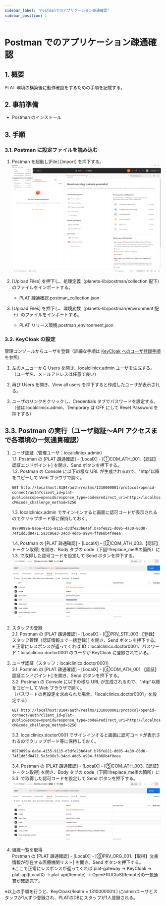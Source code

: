 ```yaml
---
sidebar_label: "Postmanでのアプリケーション疎通確認"
sidebar_position: 1
---
```


# Postman でのアプリケーション疎通確認

## 1. 概要

PLAT 環境の構築後に動作確認をするための手順を記載する。

## 2. 事前準備

- Postman のインストール

## 3. 手順

### 3.1. Postman に設定ファイルを読み込む

1. Postman を起動し[File] [Import] を押下する。  
   ![image.png](../.attachments/image-1b663dd4-3541-409a-bf16-64ffc8dda1d7.png)

1. [Upload Files] を押下し、処理定義（planets-lib/postman/collection 配下）のファイルをインポートする。

   - PLAT 疎通確認.postman_collection.json

1. [Upload Files] を押下し、環境変数（planets-lib/postman/environment 配下）のファイルをインポートする。
   - PLAT リリース環境.postman_environment.json

### 3.2. KeyCloak の設定

管理コンソールからユーザを登録（詳細な手順は [KeyCloak へのユーザ登録手順](../Tips/add_keycloak_user.md) を参照）

1.  左のメニューから Users を開き、localclinicx.admin ユーザを生成する。（ユーザ名、メールアドレスは任意で良い）

2.  再び Users を開き、View all users を押下すると作成したユーザが表示される。

3.  ユーザのリンクをクリックし、Credentials タブでパスワードを設定する。  
    （値は localclinicx.admin、Temporary は OFF にして Reset Password を押下する）

## 3.3. Postman の実行（ユーザ認証〜API アクセスまで各環境の一気通貫確認）

1. ユーザ認証（管理ユーザ：localclinicx.admin）  
   1.1. Postman の [PLAT 疎通確認] - [LocalX] - [①COM_ATH_001.【認証】認証エンドポイント] を開き、Send ボタンを押下する。  
   1.2. Postman の Console に以下の様な URL が生成されるので、"http"以降をコピーして Web ブラウザで開く。

   ```
   GET http://localhost:8184/auth/realms/1310000001/protocol/openid-connect/auth?client_id=plat-public&scope=openid&response_type=code&redirect_uri=http://localhost:18182/callback&code_challenge=E9Melhoa2OwvFrEMTJguCHaoeK1t8URWbuGJSstw-cM&code_challenge_method=S256
   ```

   1.3. localclinicx.admin でサインインすると画面に認可コードが表示されるのでクリップボード等に保持しておく。

   ```
   8979899a-8a6e-4155-9115-d3dfe23b64af.b76fe821-d095-4a30-86d0-74f1dd5d8471.5a3c96e3-34cd-4dd6-a984-ff868b4f0eea
   ```

   1.4. Postman の [PLAT 疎通確認] - [LocalX] - [②COM_ATH_003.【認証】トークン取得] を開き、Body タブの code（下図!!!replace_me!!!の箇所）に 1.3. で取得した認可コードを設定して Send ボタンを押下する。  
   ![image.png](../.attachments/image-postman0001.png)

2. スタッフの登録  
   2.1. Postman の [PLAT 疎通確認] - [LocalX] - [③PRV_STF_003.【登録】スタッフ管理（認証情報まで一括登録）] を開き、Send ボタンを押下する。  
   ※ 正常にレスポンスが返ってくれば ID：localclinicx.doctor0001、パスワード：localclinicx.doctor0001 のユーザが KeyCloak に登録されている。

3. ユーザ認証（スタッフ：localclinicx.doctor0001）  
    3.1. Postman の [PLAT 疎通確認] - [LocalX] - [④COM_ATH_001.【認証】認証エンドポイント] を開き、Send ボタンを押下する。  
    3.2. Postman の Console に以下の様な URL が生成されるので、"http"以降をコピーして Web ブラウザで開く。  
   （パスワードの再設定を求められた場合、「localclinicx.doctor0001」を設定する）

   ```
   GET http://localhost:8184/auth/realms/1310000001/protocol/openid-connect/auth?client_id=plat-public&scope=openid&response_type=code&redirect_uri=http://localhost:18182/callback&code_challenge=E9Melhoa2OwvFrEMTJguCHaoeK1t8URWbuGJSstw-cM&code_challenge_method=S256
   ```

   3.3. localclinicx.doctor0001 でサインインすると画面に認可コードが表示されるのでクリップボード等に保持しておく。

   ```
   8979899a-8a6e-4155-9115-d3dfe23b64af.b76fe821-d095-4a30-86d0-74f1dd5d8471.5a3c96e3-34cd-4dd6-a984-ff868b4f0eea
   ```

   3.4. Postman の [PLAT 疎通確認] - [LocalX] - [⑤COM_ATH_003.【認証】トークン取得] を開き、Body タブの code（下図!!!replace_me!!!の箇所）に 3.3. で取得した認可コードを設定して Send ボタンを押下する。  
    ![image.png](../.attachments/image-postman0002.png)

4. 組織一覧を取得  
   Postman の [PLAT 疎通確認] - [LocalX] - [⑥PRV_ORG_001.【取得】文書情報が存在する医療機関リスト] を開き、Send ボタンを押下する。  
   ※ここで正常にレスポンスが返ってくれば plat-gateway → KeyCloak → plat-api(LocalX) → plat-api(Remote) → OpenFRUCtoS(Remote)の一気通貫が確認完了。
   
※以上の手順を行うと、KeyCloak(Realm = 1310000001L) にadminユーザとスタッフが1人ずつ登録され、PLATのDBにスタッフが1人登録される。
